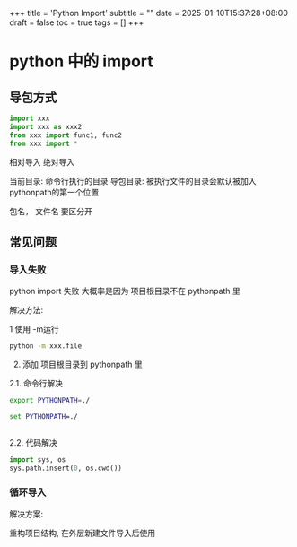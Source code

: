 +++
title = 'Python Import'
subtitle = ""
date = 2025-01-10T15:37:28+08:00
draft = false
toc = true
tags = []
+++



# python 中的 import

## 导包方式

```python
import xxx
import xxx as xxx2
from xxx import func1, func2
from xxx import *
```

相对导入
绝对导入



当前目录: 命令行执行的目录
导包目录: 被执行文件的目录会默认被加入pythonpath的第一个位置


包名， 文件名 要区分开



## 常见问题

### 导入失败

python import 失败
大概率是因为 项目根目录不在 pythonpath 里




解决方法:


1 使用 -m运行

```bash
python -m xxx.file
```

2. 添加 项目根目录到 pythonpath 里

2.1. 命令行解决

```bash
export PYTHONPATH=./
```

```cmd
set PYTHONPATH=./
```

```powershell

```

2.2. 代码解决

```python
import sys, os
sys.path.insert(0, os.cwd())
```


### 循环导入

解决方案:

重构项目结构, 在外层新建文件导入后使用

